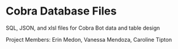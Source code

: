 # Cobra Database Files
 SQL, JSON, and xlsl files for Cobra Bot data and table design
 
 Project Members: Erin Medon, Vanessa Mendoza, Caroline Tipton
